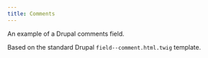 ```yaml
---
title: Comments
---
```

An example of a Drupal comments field.

Based on the standard Drupal `field--comment.html.twig` template.
